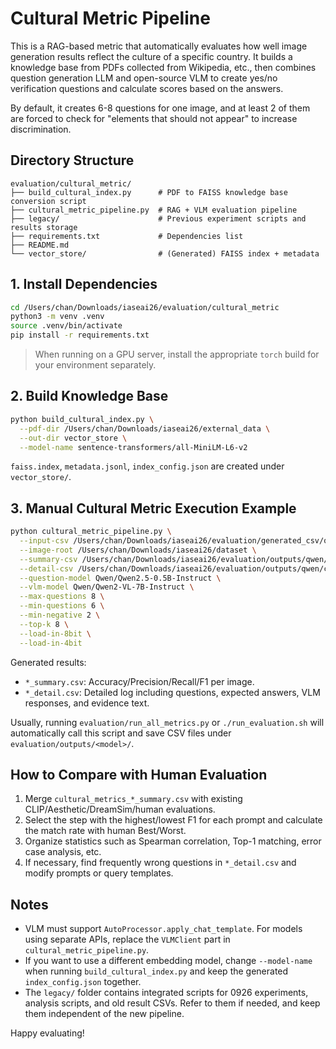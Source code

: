 # Cultural Metric Pipeline

This is a RAG-based metric that automatically evaluates how well image generation results reflect the culture of a specific country. It builds a knowledge base from PDFs collected from Wikipedia, etc., then combines question generation LLM and open-source VLM to create yes/no verification questions and calculate scores based on the answers.

By default, it creates 6-8 questions for one image, and at least 2 of them are forced to check for "elements that should not appear" to increase discrimination.

## Directory Structure

```
evaluation/cultural_metric/
├── build_cultural_index.py      # PDF to FAISS knowledge base conversion script
├── cultural_metric_pipeline.py  # RAG + VLM evaluation pipeline
├── legacy/                      # Previous experiment scripts and results storage
├── requirements.txt             # Dependencies list
├── README.md
└── vector_store/                # (Generated) FAISS index + metadata
```

## 1. Install Dependencies

```bash
cd /Users/chan/Downloads/iaseai26/evaluation/cultural_metric
python3 -m venv .venv
source .venv/bin/activate
pip install -r requirements.txt
```

> When running on a GPU server, install the appropriate `torch` build for your environment separately.

## 2. Build Knowledge Base

```bash
python build_cultural_index.py \
  --pdf-dir /Users/chan/Downloads/iaseai26/external_data \
  --out-dir vector_store \
  --model-name sentence-transformers/all-MiniLM-L6-v2
```

`faiss.index`, `metadata.jsonl`, `index_config.json` are created under `vector_store/`.

## 3. Manual Cultural Metric Execution Example

```bash
python cultural_metric_pipeline.py \
  --input-csv /Users/chan/Downloads/iaseai26/evaluation/generated_csv/qwen/img_paths_standard.csv \
  --image-root /Users/chan/Downloads/iaseai26/dataset \
  --summary-csv /Users/chan/Downloads/iaseai26/evaluation/outputs/qwen/cultural_metrics_manual_summary.csv \
  --detail-csv /Users/chan/Downloads/iaseai26/evaluation/outputs/qwen/cultural_metrics_manual_detail.csv \
  --question-model Qwen/Qwen2.5-0.5B-Instruct \
  --vlm-model Qwen/Qwen2-VL-7B-Instruct \
  --max-questions 8 \
  --min-questions 6 \
  --min-negative 2 \
  --top-k 8 \
  --load-in-8bit \
  --load-in-4bit
```

Generated results:
- `*_summary.csv`: Accuracy/Precision/Recall/F1 per image.
- `*_detail.csv`: Detailed log including questions, expected answers, VLM responses, and evidence text.

Usually, running `evaluation/run_all_metrics.py` or `./run_evaluation.sh` will automatically call this script and save CSV files under `evaluation/outputs/<model>/`.

## How to Compare with Human Evaluation

1. Merge `cultural_metrics_*_summary.csv` with existing CLIP/Aesthetic/DreamSim/human evaluations.
2. Select the step with the highest/lowest F1 for each prompt and calculate the match rate with human Best/Worst.
3. Organize statistics such as Spearman correlation, Top-1 matching, error case analysis, etc.
4. If necessary, find frequently wrong questions in `*_detail.csv` and modify prompts or query templates.

## Notes

- VLM must support `AutoProcessor.apply_chat_template`. For models using separate APIs, replace the `VLMClient` part in `cultural_metric_pipeline.py`.
- If you want to use a different embedding model, change `--model-name` when running `build_cultural_index.py` and keep the generated `index_config.json` together.
- The `legacy/` folder contains integrated scripts for 0926 experiments, analysis scripts, and old result CSVs. Refer to them if needed, and keep them independent of the new pipeline.

Happy evaluating!
